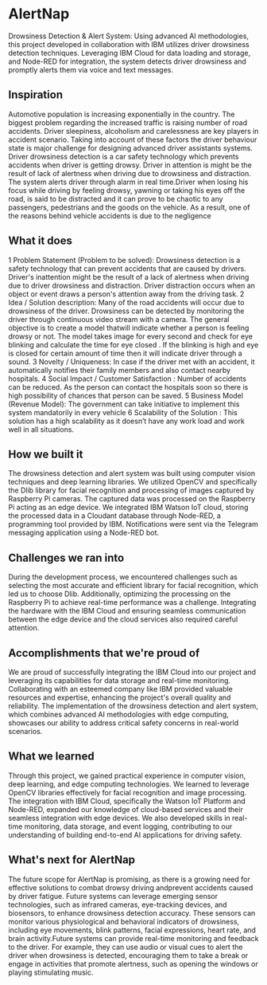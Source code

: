# AlertNap
 Drowsiness Detection &amp; Alert System: Using advanced AI methodologies, this project developed in collaboration with IBM utilizes driver drowsiness detection techniques. Leveraging IBM Cloud for data loading and storage, and Node-RED for integration, the system detects driver drowsiness and promptly alerts them via voice and text messages.
## Inspiration
Automotive population is increasing exponentially in the country. The biggest problem regarding the increased traffic is raising number of road accidents. Driver sleepiness, alcoholism and carelessness are key players in accident scenario. Taking into account of these factors the driver behaviour state is major challenge for designing advanced driver assistants systems. Driver drowsiness detection is a car safety technology which prevents accidents when driver is getting drowsy. Driver in attention is might be the result of lack of alertness when driving due to drowsiness and distraction. The system alerts driver through alarm in real time.Driver when losing his focus while driving by feeling drowsy, yawning or taking his eyes off the road, is said to be distracted and it can prove to be chaotic to any passengers, pedestrians and the goods on the vehicle. As a result, one of the reasons behind vehicle accidents is due to the negligence

## What it does
1 Problem Statement (Problem to be solved):
Drowsiness detection is a safety technology that can prevent accidents that are caused by drivers. Driver's inattention might be the result of a lack of alertness when driving due to driver drowsiness and distraction. Driver distraction occurs when an object or event draws a person's attention away from the driving task.
 2 Idea / Solution description:
 Many of the road accidents will occur due to drowsiness of the driver. Drowsiness can be detected by monitoring the driver through continuous video stream with a camera. The general objective is to create a model thatwill indicate whether a person is feeling drowsy or not. The model takes image for every second and check for eye blinking and calculate the time for eye closed . If the blinking is high and eye is closed for certain amount of time then it will indicate driver through a sound. 
3 Novelty / Uniqueness:
 In case if the driver met with an accident, it automatically notifies their family members and also contact nearby hospitals. 
4 Social Impact / Customer Satisfaction :
Number of accidents can be reduced. As the person can contact the hospitals soon so there is high possibility of chances that person can be saved. 
5 Business Model (Revenue Model):
 The government can take initiative to implement this system mandatorily in every vehicle 
6 Scalability of the Solution :
This solution has a high scalability as it doesn’t have any work load and work well in all situations.

## How we built it
The drowsiness detection and alert system was built using computer vision techniques and deep learning libraries. We utilized OpenCV and specifically the Dlib library for facial recognition and processing of images captured by Raspberry Pi cameras. The captured data was processed on the Raspberry Pi acting as an edge device. We integrated IBM Watson IoT cloud, storing the processed data in a Cloudant database through Node-RED, a programming tool provided by IBM. Notifications were sent via the Telegram messaging application using a Node-RED bot.

## Challenges we ran into
During the development process, we encountered challenges such as selecting the most accurate and efficient library for facial recognition, which led us to choose Dlib. Additionally, optimizing the processing on the Raspberry Pi to achieve real-time performance was a challenge. Integrating the hardware with the IBM Cloud and ensuring seamless communication between the edge device and the cloud services also required careful attention.

## Accomplishments that we're proud of
We are proud of successfully integrating the IBM Cloud into our project and leveraging its capabilities for data storage and real-time monitoring. Collaborating with an esteemed company like IBM provided valuable resources and expertise, enhancing the project's overall quality and reliability. The implementation of the drowsiness detection and alert system, which combines advanced AI methodologies with edge computing, showcases our ability to address critical safety concerns in real-world scenarios.

## What we learned
Through this project, we gained practical experience in computer vision, deep learning, and edge computing technologies. We learned to leverage OpenCV libraries effectively for facial recognition and image processing. The integration with IBM Cloud, specifically the Watson IoT Platform and Node-RED, expanded our knowledge of cloud-based services and their seamless integration with edge devices. We also developed skills in real-time monitoring, data storage, and event logging, contributing to our understanding of building end-to-end AI applications for driving safety.

## What's next for AlertNap
The future scope for AlertNap is promising, as there is a growing need for effective solutions to combat drowsy driving andprevent accidents caused by driver fatigue. Future systems can leverage emerging sensor technologies, such as infrared cameras, eye-tracking devices, and biosensors, to enhance drowsiness detection accuracy. These sensors can monitor various physiological and behavioral indicators of drowsiness, including eye movements, blink patterns, facial expressions, heart rate, and brain activity.Future systems can provide real-time monitoring and feedback to the driver. For example, they can use audio or visual cues to alert the driver when drowsiness is detected, encouraging them to take a break or engage in activities that promote alertness, such as opening the windows or playing stimulating music.
